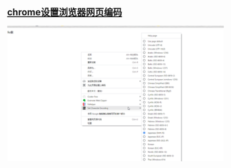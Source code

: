 

## [chrome设置浏览器网页编码](https://blog.csdn.net/hbysj/article/details/80499908)





![image-20210824135525853](https://raw.githubusercontent.com/github50673488/Figurebed/main/img/image-20210824135525853.png)